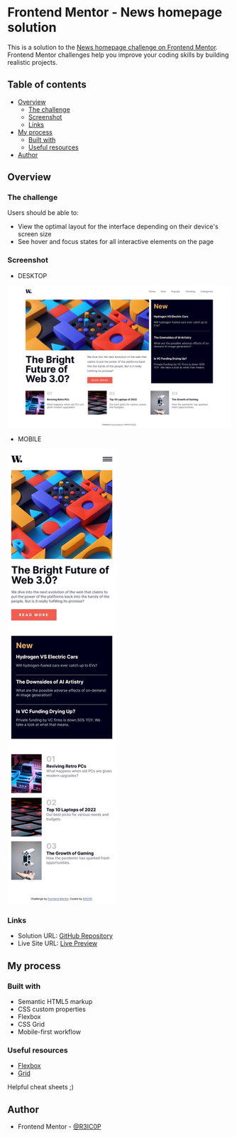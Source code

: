 # Frontend Mentor - News homepage solution

This is a solution to the [News homepage challenge on Frontend Mentor](https://www.frontendmentor.io/challenges/news-homepage-H6SWTa1MFl). Frontend Mentor challenges help you improve your coding skills by building realistic projects.

## Table of contents

-   [Overview](#overview)
    -   [The challenge](#the-challenge)
    -   [Screenshot](#screenshot)
    -   [Links](#links)
-   [My process](#my-process)
    -   [Built with](#built-with)
    -   [Useful resources](#useful-resources)
-   [Author](#author)

## Overview

### The challenge

Users should be able to:

-   View the optimal layout for the interface depending on their device's screen size
-   See hover and focus states for all interactive elements on the page

### Screenshot

-   DESKTOP

![](./screenshot-desktop.jpg)

-   MOBILE

![](./screenshot-mobile.jpg)

### Links

-   Solution URL: [GitHub Repository](https://github.com/R3IC0P/FM-news-homepage)
-   Live Site URL: [Live Preview](https://r3ic0p.github.io/FM-news-homepage/)

## My process

### Built with

-   Semantic HTML5 markup
-   CSS custom properties
-   Flexbox
-   CSS Grid
-   Mobile-first workflow

### Useful resources

-   [Flexbox](https://css-tricks.com/snippets/css/a-guide-to-flexbox/)
-   [Grid](https://css-tricks.com/snippets/css/complete-guide-grid/)

Helpful cheat sheets ;)

## Author

-   Frontend Mentor - [@R3IC0P](https://www.frontendmentor.io/profile/R3IC0P)
